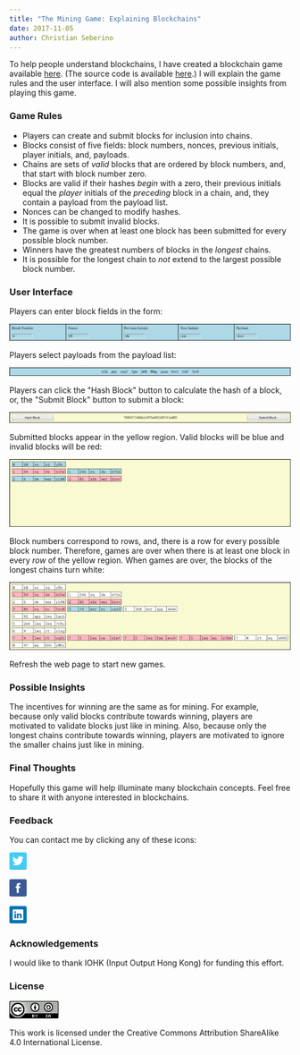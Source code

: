 ```yaml
---
title: "The Mining Game: Explaining Blockchains"
date: 2017-11-05
author: Christian Seberino
---
```


To help people understand blockchains, I have created a blockchain game
available [here](http://mininggame.pythonanywhere.com/). (The source code is
available [here](https://bitbucket.org/seberino/mining_game).) I will explain
the game rules and the user interface. I will also mention some possible
insights from playing this game.

### Game Rules

* Players can create and submit blocks for inclusion into chains.
* Blocks consist of five fields: block numbers, nonces, previous initials, player
initials, and, payloads.
* Chains are sets of *valid* blocks that are ordered by block numbers, and, that
start with block number zero.
* Blocks are valid if their hashes *begin* with a zero, their previous initials
equal the *player* initials of the *preceding* block in a chain, and, they
contain a payload from the payload list.
* Nonces can be changed to modify hashes.
* It is possible to submit invalid blocks.
* The game is over when at least one block has been submitted for every possible
block number.
* Winners have the greatest numbers of blocks in the *longest* chains.
* It is possible for the longest chain to *not* extend to the largest possible
block number.

### User Interface

Players can enter block fields in the form:

![](./1*eJJfLId2umW5jY2LQnYUnQ.png)

Players select payloads from the payload list:

![](./1*VB2HFw5Hefqc9bznkVzt8w.png)

Players can click the "Hash Block" button to calculate the hash of a block, or,
the "Submit Block" button to submit a block:

![](./1*hylABG2F9EASeHMXC24jsQ.png)

Submitted blocks appear in the yellow region. Valid blocks will be blue and
invalid blocks will be red:

![](./1*kEAepWFfqATH89WTGnJW5g.png)

Block numbers correspond to rows, and, there is a row for every possible block
number. Therefore, games are over when there is at least one block in every
*row* of the yellow region. When games are over, the blocks of the longest
chains turn white:

![](./1*FaeAmcvkJ4cTInOdyOAHyA.png)

Refresh the web page to start new games.

### Possible Insights

The incentives for winning are the same as for mining. For example, because only
valid blocks contribute towards winning, players are motivated to validate
blocks just like in mining. Also, because only the longest chains contribute
towards winning, players are motivated to ignore the smaller chains just like in
mining.

### Final Thoughts

Hopefully this game will help illuminate many blockchain concepts. Feel free to
share it with anyone interested in blockchains.

### Feedback

You can contact me by clicking any of these icons:

![](./0*eoFC6QOWZ--bCngK.png)

![](./0*i3CwTFEKUnKYHMf0.png)

![](./0*HQj6HSHxE7pkIBjk.png)

### Acknowledgements

I would like to thank IOHK (Input Output Hong Kong) for funding this effort.

### License

![](./0*hocpUZXBcjzNJeQ2.png)

This work is licensed under the Creative Commons Attribution ShareAlike 4.0
International License.
